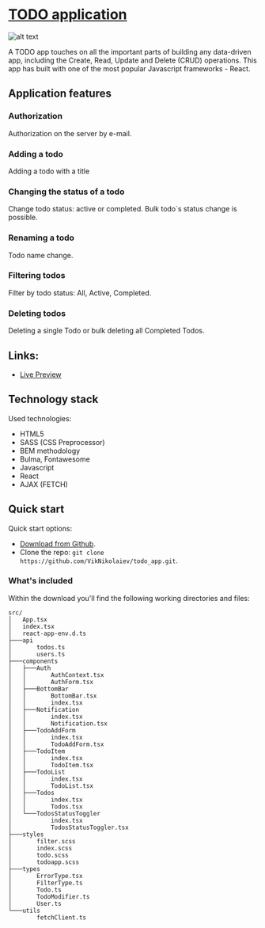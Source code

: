 # [TODO application](https://viknikolaiev.github.io/todo_app/)

![alt text](https://vik-nikolaiev.s3.eu-central-1.amazonaws.com/todo-preview.png "Bose Landing Page")

A TODO app touches on all the important parts of building any data-driven app, including the Create, Read, Update and Delete (CRUD) operations. This app has built with one of the most popular Javascript frameworks - React.

## Application features

### Authorization
Authorization on the server by e-mail.

### Adding a todo
Adding a todo with a title

### Changing the status of a todo
Change todo status: active or completed.
Bulk todo`s status change is possible.

### Renaming a todo
Todo name change.

### Filtering todos
Filter by todo status: All, Active, Completed.

### Deleting todos
Deleting a single Todo or bulk deleting all Completed Todos.

## Links:

+ [Live Preview](https://viknikolaiev.github.io/todo_app/)

## Technology stack

Used technologies:

- HTML5
- SASS (CSS Preprocessor)
- BEM methodology
- Bulma, Fontawesome
- Javascript
- React
- AJAX (FETCH)


## Quick start

Quick start options:

- [Download from Github](https://github.com/VikNikolaiev/todo_app.git).
- Clone the repo: `git clone https://github.com/VikNikolaiev/todo_app.git`.


### What's included

Within the download you'll find the following working directories and files:

```
src/
│   App.tsx
│   index.tsx
│   react-app-env.d.ts
├───api
│       todos.ts
│       users.ts
├───components
│   ├───Auth
│   │       AuthContext.tsx
│   │       AuthForm.tsx
│   ├───BottomBar
│   │       BottomBar.tsx
│   │       index.tsx
│   ├───Notification
│   │       index.tsx
│   │       Notification.tsx
│   ├───TodoAddForm
│   │       index.tsx
│   │       TodoAddForm.tsx
│   ├───TodoItem
│   │       index.tsx
│   │       TodoItem.tsx
│   ├───TodoList
│   │       index.tsx
│   │       TodoList.tsx
│   ├───Todos
│   │       index.tsx
│   │       Todos.tsx
│   └───TodosStatusToggler
│           index.tsx
│           TodosStatusToggler.tsx
├───styles
│       filter.scss
│       index.scss
│       todo.scss
│       todoapp.scss
├───types
│       ErrorType.tsx
│       FilterType.ts
│       Todo.ts
│       TodoModifier.ts
│       User.ts
└───utils
        fetchClient.ts
```
